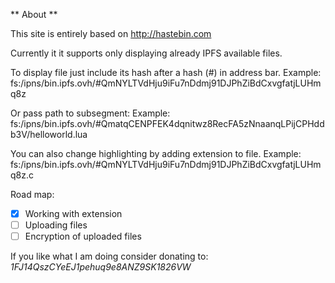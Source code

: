 ** About **

This site is entirely based on http://hastebin.com

Currently it it supports only displaying already IPFS available files.

To display file just include its hash after a hash (#) in address bar.
Example: fs:/ipns/bin.ipfs.ovh/#QmNYLTVdHju9iFu7nDdmj91DJPhZiBdCxvgfatjLUHmq8z

Or pass path to subsegment: 
Example: fs:/ipns/bin.ipfs.ovh/#QmatqCENPFEK4dqnitwz8RecFA5zNnaanqLPijCPHddb3V/helloworld.lua

You can also change highlighting by adding extension to file.
Example: fs:/ipns/bin.ipfs.ovh/#QmNYLTVdHju9iFu7nDdmj91DJPhZiBdCxvgfatjLUHmq8z.c


Road map:
 * [x] Working with extension
 * [ ] Uploading files
 * [ ] Encryption of uploaded files

  If you like what I am doing consider donating to: _1FJ14QszCYeEJ1pehuq9e8ANZ9SK1826VW_